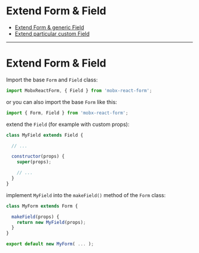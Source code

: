 # Extend Form & Field

* [Extend Form & generic Field](generic.md)
* [Extend particular custom Field](custom.md)

---

# Extend Form & Field

Import the base `Form` and `Field` class:

```javascript
import MobxReactForm, { Field } from 'mobx-react-form';
```

or you can also import the base `Form` like this:

```javascript
import { Form, Field } from 'mobx-react-form';
```

extend the `Field` (for example with custom props):

```javascript
class MyField extends Field {

  // ...

  constructor(props) {
    super(props);

    // ...
  }
}
```

implement `MyField` into the `makeField()` method of the `Form` class:

```javascript
class MyForm extends Form {

  makeField(props) {
    return new MyField(props);
  }
}

export default new MyForm( ... );
```
